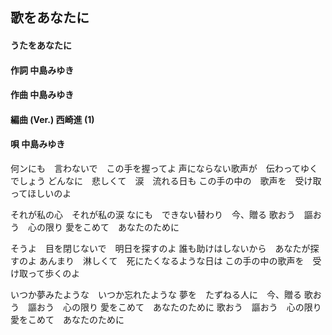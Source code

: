 ## 歌をあなたに
#### うたをあなたに

#### 作詞        中島みゆき
#### 作曲        中島みゆき
#### 編曲 (Ver.) 西崎進 (1)
#### 唄          中島みゆき


何ンにも　言わないで　この手を握ってよ
声にならない歌声が　伝わってゆくでしょう
どんなに　悲しくて　涙　流れる日も
この手の中の　歌声を　受け取ってほしいのよ

それが私の心　それが私の涙
なにも　できない替わり　今、贈る
歌おう　謳おう　心の限り
愛をこめて　あなたのために



そうよ　目を閉じないで　明日を探すのよ
誰も助けはしないから　あなたが探すのよ
あんまり　淋しくて　死にたくなるような日は
この手の中の歌声を　受け取って歩くのよ

いつか夢みたような　いつか忘れたような
夢を　たずねる人に　今、贈る
歌おう　謳おう　心の限り
愛をこめて　あなたのために
歌おう　謳おう　心の限り
愛をこめて　あなたのために

